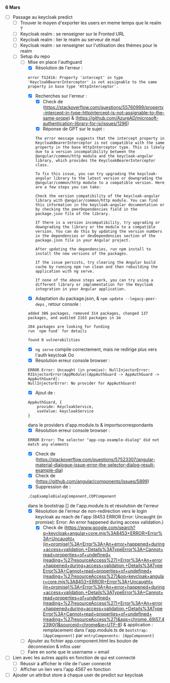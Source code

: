 **6 Mars**
- [ ] Passage au keycloak predict
    - [ ] Trouver le moyen d'exporter les users en meme temps que le realm ?
    - [ ] Keycloak realm : se renseigner sur le Fronted URL
    - [ ] Keycloak realm : lier le realm au serveur de mail
    - [ ] Keycloak realm : se renseigner sur l'utilisation des thèmes pour le realm
    - [ ] Setup du repo
        - [ ] Mise en place l'authguard
            - [x] Résolution de l'erreur : 
            ```
            error TS2416: Property 'intercept' in type 'KeycloakBearerInterceptor' is not assignable to the same property in base type 'HttpInterceptor'.
            ```
            - [x] Recherches sur l'erreur : 
                - [x] Check de (https://stackoverflow.com/questions/55760999/property-intercept-in-type-httpintercept-is-not-assignable-to-the-same-prope) & (https://github.com/AzureAD/microsoft-authentication-library-for-js/issues/1296)
                - [x] Réponse de GPT sur le sujet :
                ```
                The error message suggests that the intercept property in KeycloakBearerInterceptor is not compatible with the same property in the base HttpInterceptor type. This is likely due to a version incompatibility between the @angular/common/http module and the keycloak-angular library, which provides the KeycloakBearerInterceptor class.

                To fix this issue, you can try upgrading the keycloak-angular library to the latest version or downgrading the @angular/common/http module to a compatible version. Here are a few steps you can take:

                Check the version compatibility of the keycloak-angular library with @angular/common/http module. You can find this information in the keycloak-angular documentation or by checking the peerDependencies field in the package.json file of the library.

                If there is a version incompatibility, try upgrading or downgrading the library or the module to a compatible version. You can do this by updating the version numbers in the dependencies or devDependencies section of the package.json file in your Angular project.

                After updating the dependencies, run npm install to install the new versions of the packages.

                If the issue persists, try clearing the Angular build cache by running npm run clean and then rebuilding the application with ng serve.

                If none of the above steps work, you can try using a different library or implementation for the Keycloak integration in your Angular application.
                ```
            - [x] Adaptation du package.json, & ```npm update --legacy-peer-deps``` , retour console : 
            ```
            added 386 packages, removed 314 packages, changed 137 packages, and audited 2163 packages in 1m

            204 packages are looking for funding
            run `npm fund` for details

            found 0 vulnerabilities
            ```
            - [x] ```ng serve``` compile correctement, mais ne redirige plus vers l'auth keycloak Oo
            - [x] Résolution erreur console browser : 
            ```
            ERROR Error: Uncaught (in promise): NullInjectorError: R3InjectorError(AppModule)[AppAuthGuard -> AppAuthGuard -> AppAuthGuard]: 
            NullInjectorError: No provider for AppAuthGuard!
            ```
            - [x] Ajout de : 
            ```
            AppAuthGuard, {
                provide: KeycloakService,
                useValue: keycloakService
            }
            ```
            dans le providers d'app.module.ts & importscorrespondants
            - [x] Résolution erreur console browser : 
            ```
            ERROR Error: The selector "app-cop-example-dialog" did not match any elements
            ```
            - [x] Check de (https://stackoverflow.com/questions/57523307/angular-material-dialogue-issue-error-the-selector-dialog-result-example-dia)
            - [x] Check de (https://github.com/angular/components/issues/5899)
            - [x] Suppression de :
            ```
            ,CopExampleDialogComponent,COPComponent
            ```
            dans le bootstrap [] de l'app.module.ts et résolution de l'erreur
            - [x] Résolution de l'erreur de non-redirection vers le login keycloak au reach de l'app (8453 ERROR Error: Uncaught (in promise): Error: An error happened during access validation.)
                - [x] Check de (https://www.google.com/search?q=keycloak+angular+core.mjs%3A8453+ERROR+Error%3A+Uncaught+(in+promise)%3A+Error%3A+An+error+happened+during+access+validation.+Details%3ATypeError%3A+Cannot+read+properties+of+undefined+(reading+%27resourceAccess%27)+Error%3A+An+error+happened+during+access+validation.+Details%3ATypeError%3A+Cannot+read+properties+of+undefined+(reading+%27resourceAccess%27)&oq=keycloak+angular+core.mjs%3A8453+ERROR+Error%3A+Uncaught+(in+promise)%3A+Error%3A+An+error+happened+during+access+validation.+Details%3ATypeError%3A+Cannot+read+properties+of+undefined+(reading+%27resourceAccess%27)+Error%3A+An+error+happened+during+access+validation.+Details%3ATypeError%3A+Cannot+read+properties+of+undefined+(reading+%27resourceAccess%27)&aqs=chrome..69i57.4239j0j1&sourceid=chrome&ie=UTF-8) & application : remplacement dans l'app.module.ts de ```bootstrap: [AppComponent]``` par ```entryComponents: [AppComponent]``` 
        - [ ] Ajouter au fichier app.component.html les bouton de déconnexion & infos user
        - [ ] Faire en sorte que le username = email
- [ ] Lien avec les autres applis en fonction de qui est connecté
    - [ ] Réussir à afficher le rôle de l'user connecté
    - [ ] Afficher un lien vers l'app 4567 en fonction
- [ ] Ajouter un attribut store à chaque user de predict sur keycloak